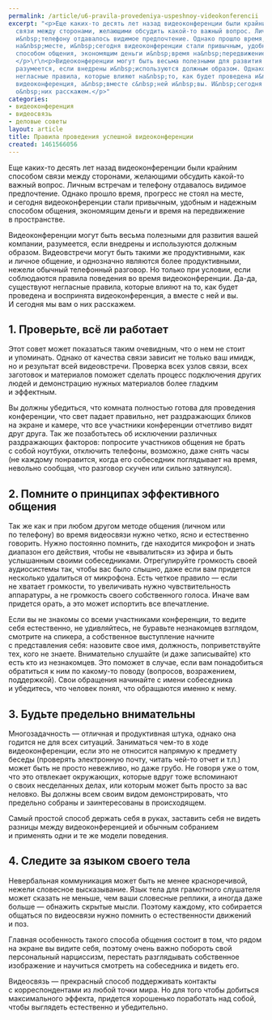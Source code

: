 ```yaml
---
permalink: /article/u6-pravila-provedeniya-uspeshnoy-videokonferencii
excerpt: "<p>Еще каких-то десять лет назад видеоконференции были крайним способом
  связи между сторонами, желающими обсудить какой-то важный вопрос. Личным встречам
  и&nbsp;телефону отдавалось видимое предпочтение. Однако прошло время, прогресс не&nbsp;стоял
  на&nbsp;месте, и&nbsp;сегодня видеоконференции стали привычным, удобным и&nbsp;надежным
  способом общения, экономящим деньги и&nbsp;время на&nbsp;передвижение в&nbsp;пространстве.
  </p>\r\n<p>Видеоконференции могут быть весьма полезными для развития вашей компании,
  разумеется, если внедрены и&nbsp;используются должным образом. Однако существуют
  негласные правила, которые влияют на&nbsp;то, как будет проведена и&nbsp;воспринята
  видеоконференция, а&nbsp;вместе с&nbsp;ней и&nbsp;вы. И&nbsp;сегодня мы&nbsp;вам
  о&nbsp;них расскажем.</p>"
categories:
- видеоконференция
- видеосвязь
- деловые советы
layout: article
title: Правила проведения успешной видеоконференции
created: 1461566056
---
```

<p>Еще каких-то десять лет назад видеоконференции были крайним способом связи между сторонами, желающими обсудить какой-то важный вопрос. Личным встречам и&nbsp;телефону отдавалось видимое предпочтение. Однако прошло время, прогресс не&nbsp;стоял на&nbsp;месте, и&nbsp;сегодня видеоконференции стали привычным, удобным и&nbsp;надежным способом общения, экономящим деньги и&nbsp;время на&nbsp;передвижение в&nbsp;пространстве. </p>
<p>Видеоконференции могут быть весьма полезными для развития вашей компании, разумеется, если внедрены и&nbsp;используются должным образом. Видеовстречи могут быть такими&nbsp;же продуктивными, как и&nbsp;личное общение, и&nbsp;однозначно являются более продуктивными, нежели обычный телефонный разговор. Но&nbsp;только при условии, если соблюдаются правила поведения во&nbsp;время видеоконференции. Да-да, существуют негласные правила, которые влияют на&nbsp;то, как будет проведена и&nbsp;воспринята видеоконференция, а&nbsp;вместе с&nbsp;ней и&nbsp;вы. И&nbsp;сегодня мы&nbsp;вам о&nbsp;них расскажем.</p>
<h2>1. Проверьте, всё&nbsp;ли работает</h2>
<p>Этот совет может показаться таким очевидным, что о&nbsp;нем не&nbsp;стоит и&nbsp;упоминать. Однако от&nbsp;качества связи зависит не&nbsp;только ваш имидж, но&nbsp;и&nbsp;результат всей видеовстречи. Проверка всех узлов связи, всех заготовок и&nbsp;материалов поможет сделать процесс подключения других людей и&nbsp;демонстрацию нужных материалов более гладким и&nbsp;эффектным. </p>
<p>Вы&nbsp;должны убедиться, что комната полностью готова для проведения конференции, что свет падает правильно, нет раздражающих бликов на&nbsp;экране и&nbsp;камере, что все участники конференции отчетливо видят друг друга. Так&nbsp;же позаботьтесь об&nbsp;исключении различных раздражающих факторов: попросите участников общения не&nbsp;брать с&nbsp;собой ноутбуки, отключить телефоны, возможно, даже снять часы (не&nbsp;каждому понравится, когда его собеседник поглядывает на&nbsp;время, невольно сообщая, что разговор скучен или сильно затянулся).</p>
<h2>2. Помните о&nbsp;принципах эффективного общения</h2>
<p>Так&nbsp;же как и&nbsp;при любом другом методе общения (личном или по&nbsp;телефону) во&nbsp;время видеосвязи нужно четко, ясно и&nbsp;естественно говорить. Нужно постоянно помнить, где находится микрофон и&nbsp;знать диапазон его действия, чтобы не&nbsp;«вывалиться» из&nbsp;эфира и&nbsp;быть услышанным своими собеседниками. Отрегулируйте громкость своей аудиосистемы так, чтобы вас было слышно, даже если вам придется несколько удалиться от&nbsp;микрофона. Есть четкое правило&nbsp;— если не&nbsp;хватает громкости, то&nbsp;увеличивать нужно чувствительность аппаратуры, а&nbsp;не&nbsp;громкость своего собственного голоса. Иначе вам придется орать, а&nbsp;это может испортить все впечатление. </p>
<p>Если вы&nbsp;не&nbsp;знакомы со&nbsp;всеми участниками конференции, то&nbsp;ведите себя естественно, не&nbsp;удивляйтесь, не&nbsp;буравьте незнакомцев взглядом, смотрите на&nbsp;спикера, а&nbsp;собственное выступление начните с&nbsp;представления себя: назовите свое имя, должность, поприветствуйте тех, кого не&nbsp;знаете. Внимательно слушайте (и&nbsp;даже записывайте) кто есть кто из&nbsp;незнакомцев. Это поможет в&nbsp;случае, если вам понадобиться обратиться к&nbsp;ним по&nbsp;какому-то поводу (вопросов, возражением, поддержкой). Свои обращения начинайте с&nbsp;имени собеседника и&nbsp;убедитесь, что человек понял, что обращаются именно к&nbsp;нему. </p>
<h2>3. Будьте предельно внимательны</h2>
<p>Многозадачность&nbsp;— отличная и&nbsp;продуктивная штука, однако она годится не&nbsp;для всех ситуаций. Заниматься чем-то в&nbsp;ходе видеоконференции, если это не&nbsp;относится напрямую к&nbsp;предмету беседы (проверять электронную почту, читать чей-то отчет и&nbsp;т.п.) может быть не&nbsp;просто невежливо, но&nbsp;даже грубо. Не&nbsp;говоря уже о&nbsp;том, что это отвлекает окружающих, которые вдруг тоже вспоминают о&nbsp;своих несделанных делах, или которым может быть просто за&nbsp;вас неловко. Вы&nbsp;должны всем своим видом демонстрировать, что предельно собраны и&nbsp;заинтересованы в&nbsp;происходящем.</p>
<p>Самый простой способ держать себя в&nbsp;руках, заставить себя не&nbsp;видеть разницы между видеоконференцией и&nbsp;обычным собранием и&nbsp;применять одни и&nbsp;те&nbsp;же модели поведения.</p>
<h2>4. Следите за&nbsp;языком своего тела</h2>
<p>Невербальная коммуникация может быть не&nbsp;менее красноречивой, нежели словесное высказывание. Язык тела для грамотного слушателя может сказать не&nbsp;меньше, чем ваши словесные реплики, а&nbsp;иногда даже больше&nbsp;— обнажить скрытые мысли. Поэтому каждому, кто собирается общаться по&nbsp;видеосвязи нужно помнить о&nbsp;естественности движений и&nbsp;поз. </p>
<p>Главная особенность такого способа общения состоит в&nbsp;том, что рядом на&nbsp;экране вы&nbsp;видите себя, поэтому очень важно побороть свой персональный нарциссизм, перестать разглядывать собственное изображение и&nbsp;научиться смотреть на&nbsp;собеседника и&nbsp;видеть его.</p>
<p>Видеосвязь&nbsp;— прекрасный способ поддерживать контакты с&nbsp;корреспондентами из&nbsp;любой точки мира. Но&nbsp;для того чтобы добиться максимального эффекта, придется хорошенько поработать над собой, чтобы выглядеть естественно и&nbsp;убедительно.</p>
